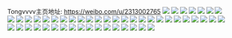 Tongvvvv主页地址: https://weibo.com/u/2313002765 
![](https://wx4.sinaimg.cn/mw2000/89dd9f0dly1h9epg2iezej22c02cmx6p.jpg) 
![](https://wx4.sinaimg.cn/mw2000/89dd9f0dly1h9epg0v5eyj22bd2c0npe.jpg) 
![](https://wx4.sinaimg.cn/mw2000/89dd9f0dly1h9epg3u3qcj22c02c0hdu.jpg) 
![](https://wx4.sinaimg.cn/mw2000/89dd9f0dly1h9epg6l2btj22yo280x6s.jpg) 
![](https://wx4.sinaimg.cn/mw2000/89dd9f0dly1h9epg8pnwnj22yo280e84.jpg) 
![](https://wx4.sinaimg.cn/mw2000/89dd9f0dly1h97mgdd8u5j22c02c0kjl.jpg) 
![](https://wx4.sinaimg.cn/mw2000/89dd9f0dly1h7ror1ttr8j22c02c01ky.jpg) 
![](https://wx4.sinaimg.cn/mw2000/89dd9f0dly1h7ror2bs1fj21f71f77wh.jpg) 
![](https://wx4.sinaimg.cn/mw2000/89dd9f0dly1h7ror5fywvj22yo280e84.jpg) 
![](https://wx4.sinaimg.cn/mw2000/89dd9f0dly1h7ror85wpgj22c02c0x6q.jpg) 
![](https://wx4.sinaimg.cn/mw2000/89dd9f0dly1h7ror9rc47j22c02c0hdv.jpg) 
![](https://wx4.sinaimg.cn/mw2000/89dd9f0dly1h7rorc4f19j22dr36cx6s.jpg) 
![](https://wx4.sinaimg.cn/mw2000/89dd9f0dly1h7roredq4uj23402c04qt.jpg) 
![](https://wx4.sinaimg.cn/mw2000/89dd9f0dly1h7rorgii2pj23402c0x6r.jpg) 
![](https://wx4.sinaimg.cn/mw2000/89dd9f0dly1h7rorl4x3oj234033lx6w.jpg) 
![](https://wx4.sinaimg.cn/mw2000/89dd9f0dly1h7rormgt69j22c02c0e82.jpg) 
![](https://wx4.sinaimg.cn/mw2000/89dd9f0dly1h6vuy79nldj21c91c9kjl.jpg) 
![](https://wx4.sinaimg.cn/mw2000/89dd9f0dly1h6vuy7zjiej21hc0u0wwy.jpg) 
![](https://wx4.sinaimg.cn/mw2000/89dd9f0dly1h6vuya2gohj22c02c01kz.jpg) 
![](https://wx4.sinaimg.cn/mw2000/89dd9f0dly1h6vuycbko7j21nb1m5hdu.jpg) 
![](https://wx4.sinaimg.cn/mw2000/89dd9f0dly1h6vuyed87xj21pj1obqv6.jpg) 
![](https://wx4.sinaimg.cn/mw2000/89dd9f0dly1h6vuy5ytmjj21r01r0ap8.jpg) 
![](https://wx4.sinaimg.cn/mw2000/89dd9f0dly1h6vuyhqrj4j2281340e84.jpg) 
![](https://wx4.sinaimg.cn/mw2000/89dd9f0dly1h6pzqijemqj21uy1uyhdu.jpg) 
![](https://wx4.sinaimg.cn/mw2000/89dd9f0dly1h6pzr4xvlaj2280280npf.jpg) 
![](https://wx4.sinaimg.cn/mw2000/89dd9f0dly1h6pzrhe1cwj2280280qei.jpg) 
![](https://wx4.sinaimg.cn/mw2000/89dd9f0dly1h6pzq6qwlcj228027xb2c.jpg) 
![](https://wx4.sinaimg.cn/mw2000/89dd9f0dly1h6pzrzm7i2j22yo2807wh.jpg) 
![](https://wx4.sinaimg.cn/mw2000/89dd9f0dly1h6fn1zws2xj21be0zkanh.jpg) 
![](https://wx4.sinaimg.cn/mw2000/89dd9f0dly1h6fn20qgdmj21be0zktd8.jpg) 
![](https://wx4.sinaimg.cn/mw2000/89dd9f0dly1h6fn21zgyej21dz1dzkjl.jpg) 
![](https://wx4.sinaimg.cn/mw2000/89dd9f0dly1h6fn245xhrj22c02c0nlx.jpg) 
![](https://wx4.sinaimg.cn/mw2000/89dd9f0dly1h6fn27gq27j22y127je86.jpg) 
![](https://wx4.sinaimg.cn/mw2000/89dd9f0dly1h6fn2a192aj22802yo41y.jpg) 
![](https://wx4.sinaimg.cn/mw2000/89dd9f0dly1h6fn1z8g5mj22yo2yokjo.jpg) 
![](https://wx4.sinaimg.cn/mw2000/89dd9f0dly1h6fn2c7lmoj22c02bz7wj.jpg) 
![](https://wx4.sinaimg.cn/mw2000/89dd9f0dly1h6fn2gpqw9j22yo280qi9.jpg) 
![](https://wx4.sinaimg.cn/mw2000/89dd9f0dly1h6fn2k8p0vj23402c0hdu.jpg) 
![](https://wx4.sinaimg.cn/mw2000/89dd9f0dly1h4qhuqy5mhj21za1sv7wc.jpg) 
![](https://wx4.sinaimg.cn/mw2000/89dd9f0dly1h4qhurvfm8j21u31u3b2a.jpg) 
![](https://wx4.sinaimg.cn/mw2000/89dd9f0dly1h4qhutuhfsj21z31z3qv6.jpg) 
![](https://wx4.sinaimg.cn/mw2000/89dd9f0dly1h4qhuvxsslj212m12mhab.jpg) 
![](https://wx4.sinaimg.cn/mw2000/89dd9f0dly1h4qhuyhjhaj22a12a14qs.jpg) 
![](https://wx4.sinaimg.cn/mw2000/89dd9f0dly1h4qhv04f7cj21yj1yjqv6.jpg) 
![](https://wx4.sinaimg.cn/mw2000/89dd9f0dly1h4qhv26fjyj21z61z6hdu.jpg) 
![](https://wx4.sinaimg.cn/mw2000/89dd9f0dly1h4qhv50jk9j21v41v44qp.jpg) 
![](https://wx4.sinaimg.cn/mw2000/89dd9f0dly1h4qhv7sy2sj235s23u4qt.jpg) 
![](https://wx4.sinaimg.cn/mw2000/89dd9f0dly1h4qhwjle5lj222023yx6p.jpg) 
![](https://wx4.sinaimg.cn/mw2000/89dd9f0dly1h4a7wshojej22c02c0b2b.jpg) 
